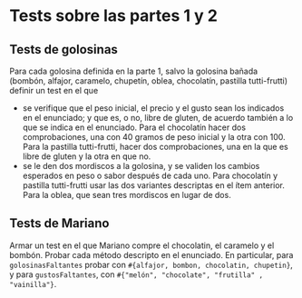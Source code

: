 # Tests sobre las partes 1 y 2

## Tests de golosinas
Para cada golosina definida en la parte 1, salvo la golosina bañada (bombón, alfajor, caramelo, chupetín, oblea, chocolatín, pastilla tutti-frutti) definir un test en el que 
- se verifique que el peso inicial, el precio y el gusto sean los indicados en el enunciado; y que es, o no, libre de gluten, de acuerdo también a lo que se indica en el enunciado. 
Para el chocolatín hacer dos comprobaciones, una con 40 gramos de peso inicial y la otra con 100.
Para la pastilla tutti-frutti, hacer dos comprobaciones, una en la que es libre de gluten y la otra en que no.
- se le den dos mordiscos a la golosina, y se validen los cambios esperados en peso o sabor después de cada uno. Para chocolatín y pastilla tutti-frutti usar las dos variantes descriptas en el ítem anterior. Para la oblea, que sean tres mordiscos en lugar de dos.

## Tests de Mariano
Armar un test en el que Mariano compre el chocolatin, el caramelo y el bombón. Probar cada método descripto en el enunciado. 
En particular, para `golosinasFaltantes` probar con `#{alfajor, bombon, chocolatin, chupetin}`, y para `gustosFaltantes`, con `#{"melón", "chocolate", "frutilla" , "vainilla"}`.

